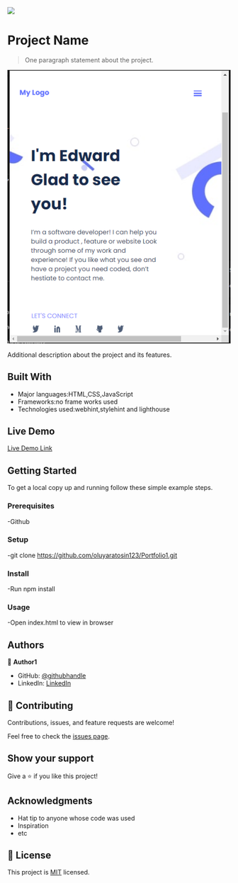 ![](https://img.shields.io/badge/Microverse-blueviolet)

# Project Name

> One paragraph statement about the project.

![screenshot](./PortfolioScreenshot.PNG)

Additional description about the project and its features.

## Built With

- Major languages:HTML,CSS,JavaScript
- Frameworks:no frame works used
- Technologies used:webhint,stylehint and lighthouse

## Live Demo

[Live Demo Link](https://oluyaratosin123.github.io/Portfolio1/)


## Getting Started

To get a local copy up and running follow these simple example steps.

### Prerequisites
-Github

### Setup
-git clone https://github.com/oluyaratosin123/Portfolio1.git

### Install
-Run npm install

### Usage
-Open index.html to view in browser

## Authors

👤 **Author1**

- GitHub: [@githubhandle](https://github.com/oluyaratosin123)
- LinkedIn: [LinkedIn](https://www.linkedin.com/in/edward-oluyara-708b88215/)

## 🤝 Contributing

Contributions, issues, and feature requests are welcome!

Feel free to check the [issues page](../../issues/).

## Show your support

Give a ⭐️ if you like this project!

## Acknowledgments

- Hat tip to anyone whose code was used
- Inspiration
- etc

## 📝 License

This project is [MIT](./MIT.md) licensed.
